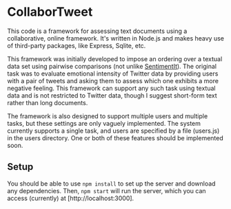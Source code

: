 # CollaborTweet

This code is a framework for assessing text documents using a collaborative, online framework. It's written in Node.js and makes heavy use of third-party packages, like Express, Sqlite, etc.

This framework was initially developed to impose an ordering over a textual data set using pairwise comparisons (not unlike [SentimentIt](https://www.sentimentit.com)). The original task was to evaluate emotional intensity of Twitter data by providing users with a pair of tweets and asking them to assess which one exhibits a more negative feeling. This framework can support any such task using textual data and is not restricted to Twitter data, though I suggest short-form text rather than long documents.

The framework is also designed to support multiple users and multiple tasks, but these settings are only vaguely implemented. The system currently supports a single task, and users are specified by a file (users.js) in the users directory. One or both of these features should be implemented soon.

## Setup

You should be able to use `npm install` to set up the server and download any dependencies. Then, `npm start` will run the server, which you can access (currently) at [http://localhost:3000]. 